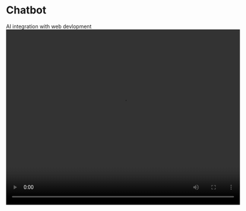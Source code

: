 # Chatbot
AI integration with web devlopment
<video src="https://drive.google.com/uc?export=preview&id=FILE_ID](https://drive.google.com/file/d/1FDJ95BbEoFgI5GDMwE_oQ-MVIPlh2wRy/view?usp=sharing" width="640" height="480"></video>
